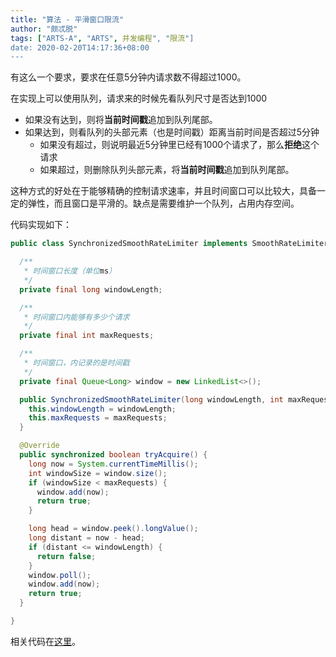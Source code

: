 ```yaml
---
title: "算法 - 平滑窗口限流"
author: "颇忒脱"
tags: ["ARTS-A", "ARTS", 并发编程", "限流"]
date: 2020-02-20T14:17:36+08:00
---
```


<!--more-->

有这么一个要求，要求在任意5分钟内请求数不得超过1000。

在实现上可以使用队列，请求来的时候先看队列尺寸是否达到1000

* 如果没有达到，则将**当前时间戳**追加到队列尾部。
* 如果达到，则看队列的头部元素（也是时间戳）距离当前时间是否超过5分钟
  * 如果没有超过，则说明最近5分钟里已经有1000个请求了，那么**拒绝**这个请求
  * 如果超过，则删除队列头部元素，将**当前时间戳**追加到队列尾部。

这种方式的好处在于能够精确的控制请求速率，并且时间窗口可以比较大，具备一定的弹性，而且窗口是平滑的。缺点是需要维护一个队列，占用内存空间。

代码实现如下：

```java
public class SynchronizedSmoothRateLimiter implements SmoothRateLimiter {

  /**
   * 时间窗口长度（单位ms）
   */
  private final long windowLength;

  /**
   * 时间窗口内能够有多少个请求
   */
  private final int maxRequests;

  /**
   * 时间窗口，内记录的是时间戳
   */
  private final Queue<Long> window = new LinkedList<>();

  public SynchronizedSmoothRateLimiter(long windowLength, int maxRequests) {
    this.windowLength = windowLength;
    this.maxRequests = maxRequests;
  }

  @Override
  public synchronized boolean tryAcquire() {
    long now = System.currentTimeMillis();
    int windowSize = window.size();
    if (windowSize < maxRequests) {
      window.add(now);
      return true;
    }

    long head = window.peek().longValue();
    long distant = now - head;
    if (distant <= windowLength) {
      return false;
    }
    window.poll();
    window.add(now);
    return true;
  }

}
```

相关代码在[这里][1]。

[1]: https://github.com/chanjarster/code-snippets/tree/master/smooth-rate-limit

